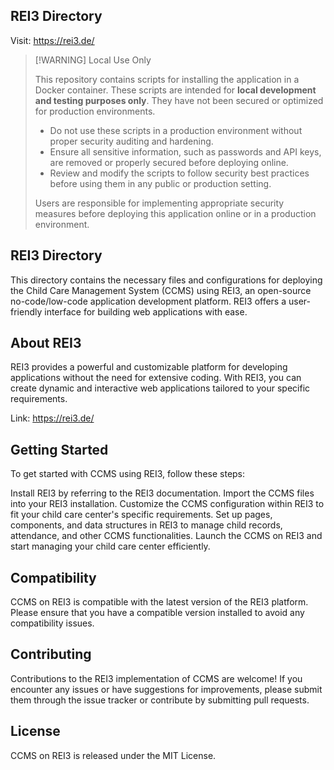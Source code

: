 ## REI3 Directory

Visit: https://rei3.de/

> [!WARNING] Local Use Only
> 
> This repository contains scripts for installing the application in a Docker container. These scripts are intended for **local development and testing purposes only**. They have not been secured or optimized for production environments.
> 
> - Do not use these scripts in a production environment without proper security auditing and hardening.
> - Ensure all sensitive information, such as passwords and API keys, are removed or properly secured before deploying online.
> - Review and modify the scripts to follow security best practices before using them in any public or production setting.
> 
> Users are responsible for implementing appropriate security measures before deploying this application online or in a production environment.

## REI3 Directory

This directory contains the necessary files and configurations for deploying the Child Care Management System (CCMS) using REI3, an open-source no-code/low-code application development platform. REI3 offers a user-friendly interface for building web applications with ease.

## About REI3

REI3 provides a powerful and customizable platform for developing applications without the need for extensive coding. With REI3, you can create dynamic and interactive web applications tailored to your specific requirements.

Link: https://rei3.de/

## Getting Started

To get started with CCMS using REI3, follow these steps:

Install REI3 by referring to the REI3 documentation.
Import the CCMS files into your REI3 installation.
Customize the CCMS configuration within REI3 to fit your child care center's specific requirements.
Set up pages, components, and data structures in REI3 to manage child records, attendance, and other CCMS functionalities.
Launch the CCMS on REI3 and start managing your child care center efficiently.

## Compatibility

CCMS on REI3 is compatible with the latest version of the REI3 platform. Please ensure that you have a compatible version installed to avoid any compatibility issues.

## Contributing
Contributions to the REI3 implementation of CCMS are welcome! If you encounter any issues or have suggestions for improvements, please submit them through the issue tracker or contribute by submitting pull requests.

## License
CCMS on REI3 is released under the MIT License.





